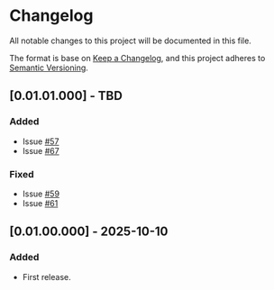 # Changelog
All notable changes to this project will be documented in this file.

The format is base on [Keep a Changelog](https://keepachangelog.com/en/1.1.0/), and this project adheres to [Semantic Versioning](https://semver.org/spec/v2.0.0.html).


## [0.01.01.000] - TBD
### Added
- Issue [#57](https://github.com/j3-signalroom/kafka_cluster-topic-key_distribution-hot_partition_analyzer-tool/issues/57)
- Issue [#67](https://github.com/j3-signalroom/kafka_cluster-topic-key_distribution-hot_partition_analyzer-tool/issues/67)

### Fixed
- Issue [#59](https://github.com/j3-signalroom/kafka_cluster-topic-key_distribution-hot_partition_analyzer-tool/issues/59)
- Issue [#61](https://github.com/j3-signalroom/kafka_cluster-topic-key_distribution-hot_partition_analyzer-tool/issues/61)

## [0.01.00.000] - 2025-10-10
### Added
- First release.
